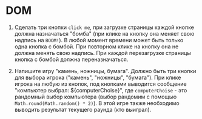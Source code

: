 # DOM

1. Cделать три кнопки `click me`, при загрузке страницы каждой кнопке должна назначаться "бомба" (при клике на кнопку она меняет свою надпись на `BOOM!`). В любой момент времени может быть только одна кнопка с бомбой. При повторном клике на кнопку она не должна менять свою надпись. При каждой перезагрузке страницы кнопка с бомбой должна переназначаться.

2. Напишите игру "камень, ножницы, бумага". Должно быть три кнопки для выбора игрока ("камень", "ножницы", "бумага"). При клике игрока на любую из кнопок, под кнопками выводится сообщение "компьютер выбрал: ${computerChoise}", где `computerChoise` - это рандомный выбор компьютера (выбор рандомим с помощью `Math.round(Math.random() * 2)`). В этой игре также необходимо выводить результат текущего раунда (кто выиграл).